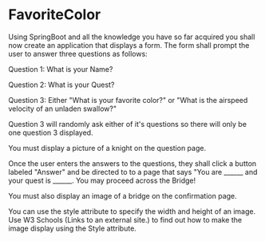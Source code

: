 # FavoriteColor

Using  SpringBoot and all the knowledge you have so far acquired you shall now create an application that displays a form. The form shall prompt the user to answer three questions as follows:

Question 1: What is your Name?

Question 2: What is your Quest?

Question 3: Either "What is your favorite color?" or "What is the airspeed velocity of an unladen swallow?"

Question 3 will randomly ask either of it's questions so there will only be one question 3 displayed.

You must display a picture of a knight on the question page.

Once the user enters the answers to the questions, they shall click a button labeled "Answer" and be directed to to a page that says "You are ______ and your quest is ______. You may proceed across the Bridge!

You must also display an image of a bridge on the confirmation page.

 

You can use the style attribute to specify the width and height of an image. Use W3 Schools (Links to an external site.) to find out how to make the image display using the Style attribute.

